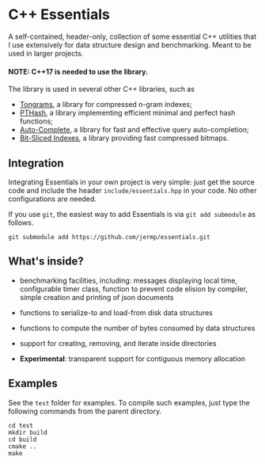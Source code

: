 C++ Essentials
==============

A self-contained, header-only, collection of some essential C++ utilities that I use extensively for data structure design and benchmarking.
Meant to be used in larger projects.

#### NOTE: C++17 is needed to use the library.

The library is used in several other C++ libraries, such as

* [Tongrams](https://github.com/jermp/tongrams), a library for compressed n-gram indexes;
* [PTHash](https://github.com/jermp/pthash), a library implementing efficient minimal and perfect hash functions;
* [Auto-Complete](https://github.com/jermp/autocomplete), a library for fast and effective query auto-completion;
* [Bit-Sliced Indexes](https://github.com/jermp/s_indexes), a library providing fast compressed bitmaps.

 

Integration
-----------

Integrating Essentials in your own project is very simple: just get the source code
and include the header `include/essentials.hpp` in your code.
No other configurations are needed.

If you use `git`, the easiest way to add Essentials is via `git add submodule` as follows.

	git submodule add https://github.com/jermp/essentials.git

What's inside?
--------------

* benchmarking facilities, including: messages displaying local time,
configurable timer class, function to prevent code elision by compiler,
simple creation and printing of json documents
* functions to serialize-to and load-from disk data structures
* functions to compute the number of bytes consumed by data structures
* support for creating, removing, and iterate inside directories

* **Experimental**: transparent support for contiguous memory allocation


Examples
--------

See the `test` folder for examples.
To compile such examples, just type the following commands from the parent directory.

    cd test
    mkdir build
    cd build
	cmake ..
	make
